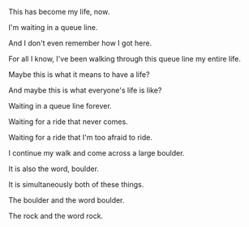 This has become my life, now.

I'm waiting in a queue line.

And I don't even remember how I got here.

For all I know, I've been walking through this queue line my entire life.

Maybe this is what it means to have a life?

And maybe this is what everyone's life is like?

Waiting in a queue line forever.

Waiting for a ride that never comes.

Waiting for a ride that I'm too afraid to ride.

I continue my walk and come across a large boulder.

It is also the word, boulder.

It is simultaneously both of these things.

The boulder and the word boulder.

The rock and the word rock.